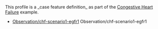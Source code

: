 This profile is a \_case feature definition\_ as part of the [Congestive Heart Failure](examples/chf/chf.html) example.

*   [Observation/chf-scenario1-egfr1](Observation-chf-scenario1-egfr1.html) Observation/chf-scenario1-egfr1